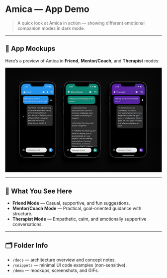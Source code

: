# Amica — App Demo

> A quick look at Amica in action — showing different emotional companion modes in dark mode.

---

## 📱 App Mockups

Here’s a preview of Amica in **Friend**, **Mentor/Coach**, and **Therapist** modes:

![Amica App Mockups](mockup.png)

---

## 🎯 What You See Here

- **Friend Mode** — Casual, supportive, and fun suggestions.
- **Mentor/Coach Mode** — Practical, goal-oriented guidance with structure.
- **Therapist Mode** — Empathetic, calm, and emotionally supportive conversations.

---

## 🗂 Folder Info

- `/docs` — architecture overview and concept notes.  
- `/snippets` — minimal UI code examples (non-sensitive).  
- `/demo` — mockups, screenshots, and GIFs.  

